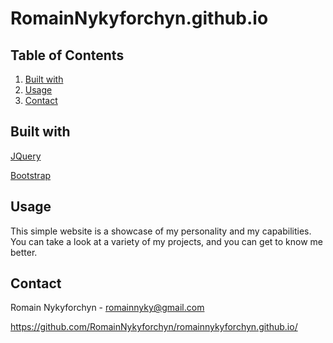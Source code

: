 # RomainNykyforchyn.github.io

## Table of Contents

1. [Built with](#built-with)
2. [Usage](#usage)
3. [Contact](#contact)

## Built with <a name="built-with"></a>

[JQuery](https://jquery.com/)

[Bootstrap](https://getbootstrap.com/)

## Usage <a name="usage"></a>

This simple website is a showcase of my personality and my capabilities. You can take a look at a variety of my projects, and you can get to know me better.

## Contact <a name="contact"></a>

Romain Nykyforchyn - romainnyky@gmail.com

https://github.com/RomainNykyforchyn/romainnykyforchyn.github.io/

